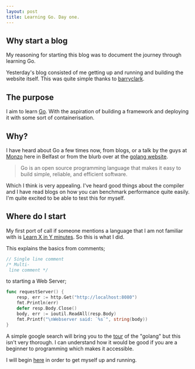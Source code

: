 ```yaml
---
layout: post
title: Learning Go. Day one.
---
```


## Why start a blog

My reasoning for starting this blog was to document the journey through learning Go.

Yesterday's blog consisted of me getting up and running and building the website itself. This was quite simple thanks to [barryclark](https://github.com/barryclark/jekyll-now).

## The purpose

I aim to learn [Go](https://golang.org/). With the aspiration of building a framework and deploying it with some sort of containerisation.

## Why?

I have heard about Go a few times now, from blogs, or a talk by the guys at [Monzo](https://monzo.com/) here in Belfast or from the blurb over at the [golang website](https://golang.org/).

>Go is an open source programming language that makes it easy to build simple, reliable, and efficient software.

Which I think is very appealing. I've heard good things about the compiler and I have read blogs on how you can benchmark performance quite easily. I'm quite excited to be able to test this for myself.

## Where do I start

My first port of call if someone mentions a language that I am not familiar with is [Learn X in Y minutes](https://learnxinyminutes.com/docs/go/). So this is what I did.

This explains the basics from comments;
```go
// Single line comment
/* Multi-
 line comment */
 ```

to starting a Web Server;
```go
func requestServer() {
    resp, err := http.Get("http://localhost:8080")
    fmt.Println(err)
    defer resp.Body.Close()
    body, err := ioutil.ReadAll(resp.Body)
    fmt.Printf("\nWebserver said: `%s`", string(body))
}
```

A simple google search will bring you to the [tour](https://tour.golang.org/welcome/1) of the "golang" but this isn't very thorough. I can understand how it would be good if you are a beginner to programming which makes it accessible.

I will begin [here](https://golang.org/doc/install) in order to get myself up and running.